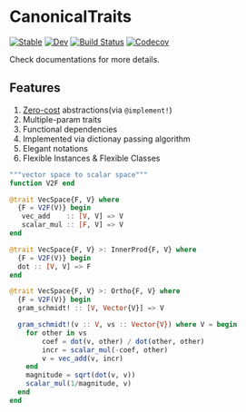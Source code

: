# CanonicalTraits

[![Stable](https://img.shields.io/badge/docs-stable-blue.svg)](https://thautwarm.github.io/CanonicalTraits.jl/stable)
[![Dev](https://img.shields.io/badge/docs-dev-purple.svg)](https://thautwarm.github.io/CanonicalTraits.jl/dev)
[![Build Status](https://travis-ci.com/thautwarm/CanonicalTraits.jl.svg?branch=master)](https://travis-ci.com/thautwarm/CanonicalTraits.jl)
[![Codecov](https://codecov.io/gh/thautwarm/CanonicalTraits.jl/branch/master/graph/badge.svg)](https://codecov.io/gh/thautwarm/CanonicalTraits.jl)

Check documentations for more details.

## Features

1. [Zero-cost](#Zero-cost) abstractions(via `@implement!`)
2. Multiple-param traits
3. Functional dependencies
4. Implemented via dictionay passing algorithm
5. Elegant notations
6. Flexible Instances & Flexible Classes

```julia
"""vector space to scalar space"""
function V2F end

@trait VecSpace{F, V} where
  {F = V2F(V)} begin
   vec_add    :: [V, V] => V
   scalar_mul :: [F, V] => V
end

@trait VecSpace{F, V} >: InnerProd{F, V} where
  {F = V2F(V)} begin
  dot :: [V, V] => F
end

@trait VecSpace{F, V} >: Ortho{F, V} where
  {F = V2F(V)} begin
  gram_schmidt! :: [V, Vector{V}] => V

  gram_schmidt!(v :: V, vs :: Vector{V}) where V = begin
    for other in vs
        coef = dot(v, other) / dot(other, other)
        incr = scalar_mul(-coef, other)
        v = vec_add(v, incr)
    end
    magnitude = sqrt(dot(v, v))
    scalar_mul(1/magnitude, v)
  end
end
```